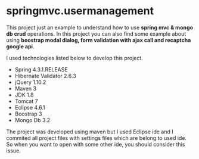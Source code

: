 # springmvc.usermanagement

This project just an example to understand how to use **spring mvc & mongo db crud** operations. In this project you can also find some example about using **boostrap modal dialog, form validation with ajax call and recaptcha google api**. 

I used technologies listed below to develop this project. 
- Spring 4.3.1.RELEASE
- Hibernate Validator 2.6.3
- jQuery 1.10.2
- Maven 3
- JDK 1.8
- Tomcat 7
- Eclipse 4.6.1
- Boostrap 3
- Mongo Db 3.2


The project was developed using maven but I used Eclipse ide and I commited all project files with settings files which are  belong to used ide. So when you want to open with some other ide, you should consider this issue.
